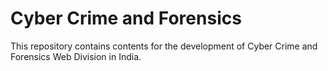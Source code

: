 # Cyber Crime and Forensics
This repository contains contents for the development of Cyber Crime and Forensics Web Division in India.

